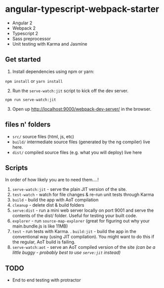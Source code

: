 # angular-typescript-webpack-starter

* Angular 2
* Webpack 2
* Typescript 2
* Sass preprocessor
* Unit testing with Karma and Jasmine

## Get started

1. Install dependencies using npm or yarn:

  ```npm install``` or ```yarn install```

2. Run the `serve-watch:jit` script to kick off the dev server.

  ```npm run serve-watch:jit```
  
3. Open up [http://localhost:9000/webpack-dev-server/](http://localhost:9000/webpack-dev-server/) in the browser.

## files n' folders

* `src/` source files (html, js, etc)
* `build/` intermediate source files (generated by the ng compiler) live here.
* `dist/` compiled source files (e.g. what you will deploy) live here

## Scripts

In order of how likely you are to need them....!

1. `serve-watch:jit` - serve the plain JIT version of the site.
2. `test-watch` - watch for file changes & re-run unit tests through Karma
3. `build` - build the app with AoT compilation
4. `cleanup` - delete dist & build folders
5. `serve:dist` - run a mini web server locally on port 9001 and serve the contents of the dist/ folder. Useful for testing your built code.
6. `explorer` - run `source-map-explorer` (great for figuring out why your main.bundle.js is like 11MB)
7. `test` - run tests with Karma.
. `build:jit` - build the app in the conventional way (using JIT compilation). You might want to do this if the regular, AoT build is failing.
8. `serve-watch:aot` - serve an AoT compiled version of the site *(can be a little buggy - probably best to use `serve:jit` instead)*

## TODO

* End to end testing with protractor